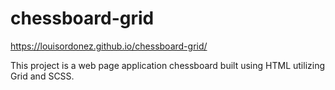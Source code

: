 # chessboard-grid

https://louisordonez.github.io/chessboard-grid/

This project is a web page application chessboard built using HTML utilizing Grid and SCSS.

